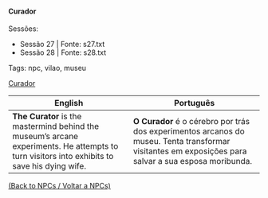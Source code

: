 
#### Curador

Sessões:  
- Sessão 27 | Fonte: s27.txt  
- Sessão 28 | Fonte: s28.txt

Tags: npc, vilao, museu

[Curador](curador.png)

| English | Português |
|---------|-----------|
| **The Curator** is the mastermind behind the museum’s arcane experiments. He attempts to turn visitors into exhibits to save his dying wife. | **O Curador** é o cérebro por trás dos experimentos arcanos do museu. Tenta transformar visitantes em exposições para salvar a sua esposa moribunda. |

[(Back to NPCs / Voltar a NPCs)](npcs.md)

